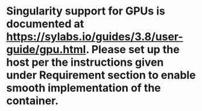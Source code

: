# Singularity support for GPUs is documented at https://sylabs.io/guides/3.8/user-guide/gpu.html. Please set up the host per the instructions given under Requirement section to enable smooth implementation of the container. 

